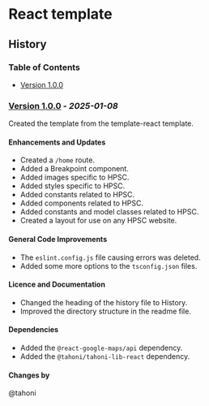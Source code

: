 # React template
## History

### Table of Contents
- [Version 1.0.0](#version-100---_2025-01-08_)


### [Version 1.0.0](https://github.com/tahoni/template-react/releases/tag/version-1.0.0) - _2025-01-08_
Created the template from the template-react template.<br/>

#### Enhancements and Updates
- Created a `/home` route.
- Added a Breakpoint component.
- Added images specific to HPSC.
- Added styles specific to HPSC.
- Added constants related to HPSC.
- Added components related to HPSC.
- Added constants and model classes related to HPSC.
- Created a layout for use on any HPSC website.

#### General Code Improvements
- The `eslint.config.js` file causing errors was deleted.
- Added some more options to the `tsconfig.json` files.

#### Licence and Documentation
- Changed the heading of the history file to History.
- Improved the directory structure in the readme file.

#### Dependencies
- Added the `@react-google-maps/api` dependency.
- Added the `@tahoni/tahoni-lib-react` dependency.

#### Changes by
@tahoni
